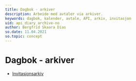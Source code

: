 ```yaml
---
title: Dagbok - arkiver
description: Arbeide med avtaler via arkiver.
keywords: dagbok, kalender, avtale, API, arkiv, invitasjon
uid: api_diary_archive-no
author: Bergfrid Skaara Dias
so.date: 11.04.2021
so.topic: concept
---
```


# Dagbok - arkiver

* [Invitasjonsarkiv][1]

<!-- Referenced links -->
[1]: invitation-archive.md
